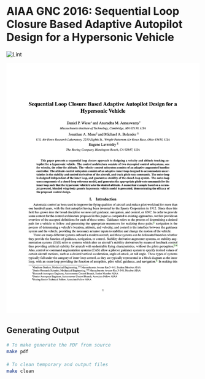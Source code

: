 # AIAA GNC 2016: Sequential Loop Closure Based Adaptive Autopilot Design for a Hypersonic Vehicle

![Lint](https://github.com/dpwiese/ieee-gnc-2016/actions/workflows/lint.yml/badge.svg?branch=main)

<p align="center">
  <img title="aiaa-gnc-2016" alt="aiaa-gnc-2016" width="600" src="sample/aiaa-gnc-2016.png">
</p>

## Generating Output

```sh
# To make generate the PDF from source
make pdf

# To clean temporary and output files
make clean
```
